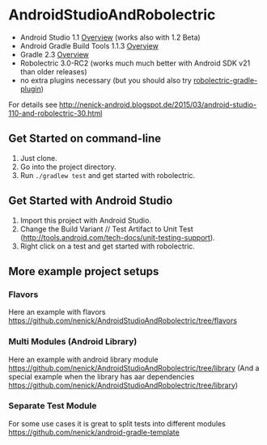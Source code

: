 # AndroidStudioAndRobolectric

- Android Studio 1.1 [Overview](http://tools.android.com/recent) (works also with 1.2 Beta)
- Android Gradle Build Tools 1.1.3 [Overview](https://developer.android.com/tools/revisions/gradle-plugin.html)
- Gradle 2.3 [Overview](http://gradle.org/docs/current/release-notes)
- Robolectric 3.0-RC2 (works much much better with Android SDK v21 than older releases)
- no extra plugins necessary (but you should also try [robolectric-gradle-plugin](https://github.com/robolectric/robolectric-gradle-plugin))

For details see http://nenick-android.blogspot.de/2015/03/android-studio-110-and-robolectric-30.html

## Get Started on command-line
1. Just clone.
2. Go into the project directory.
2. Run `./gradlew test` and get started with robolectric.

## Get Started with Android Studio
1. Import this project with Android Studio.
2. Change the Build Variant // Test Artifact to Unit Test (http://tools.android.com/tech-docs/unit-testing-support).
3. Right click on a test and get started with robolectric.

## More example project setups

### Flavors
Here an example with flavors https://github.com/nenick/AndroidStudioAndRobolectric/tree/flavors

### Multi Modules (Android Library)
Here an example with android library module https://github.com/nenick/AndroidStudioAndRobolectric/tree/library 
(And a special example when the library has aar dependencies https://github.com/nenick/AndroidStudioAndRobolectric/tree/library)

### Separate Test Module
For some use cases it is great to split tests into different modules https://github.com/nenick/android-gradle-template
